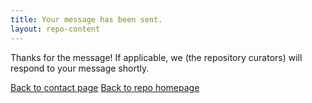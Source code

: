 ```yaml
---
title: Your message has been sent.
layout: repo-content
---
```


Thanks for the message! If applicable, we (the repository curators) will respond to your message shortly.

<a class="btn btn-primary" role="button" href="/repo/contact">Back to contact page</a>
<a class="btn btn-primary" role="button" href="/repo">Back to repo homepage</a>
